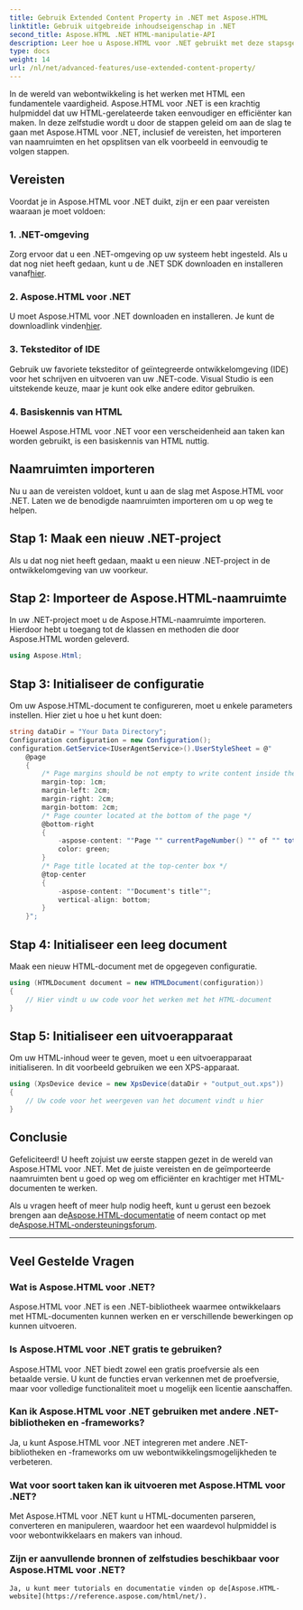 ```yaml
---
title: Gebruik Extended Content Property in .NET met Aspose.HTML
linktitle: Gebruik uitgebreide inhoudseigenschap in .NET
second_title: Aspose.HTML .NET HTML-manipulatie-API
description: Leer hoe u Aspose.HTML voor .NET gebruikt met deze stapsgewijze handleiding. Verbeter uw HTML-vaardigheden en stroomlijn uw webontwikkelingsprojecten.
type: docs
weight: 14
url: /nl/net/advanced-features/use-extended-content-property/
---
```


In de wereld van webontwikkeling is het werken met HTML een fundamentele vaardigheid. Aspose.HTML voor .NET is een krachtig hulpmiddel dat uw HTML-gerelateerde taken eenvoudiger en efficiënter kan maken. In deze zelfstudie wordt u door de stappen geleid om aan de slag te gaan met Aspose.HTML voor .NET, inclusief de vereisten, het importeren van naamruimten en het opsplitsen van elk voorbeeld in eenvoudig te volgen stappen.

## Vereisten

Voordat je in Aspose.HTML voor .NET duikt, zijn er een paar vereisten waaraan je moet voldoen:

### 1. .NET-omgeving

 Zorg ervoor dat u een .NET-omgeving op uw systeem hebt ingesteld. Als u dat nog niet heeft gedaan, kunt u de .NET SDK downloaden en installeren vanaf[hier](https://releases.aspose.com/html/net/).

### 2. Aspose.HTML voor .NET

 U moet Aspose.HTML voor .NET downloaden en installeren. Je kunt de downloadlink vinden[hier](https://releases.aspose.com/html/net/).

### 3. Teksteditor of IDE

Gebruik uw favoriete teksteditor of geïntegreerde ontwikkelomgeving (IDE) voor het schrijven en uitvoeren van uw .NET-code. Visual Studio is een uitstekende keuze, maar je kunt ook elke andere editor gebruiken.

### 4. Basiskennis van HTML

Hoewel Aspose.HTML voor .NET voor een verscheidenheid aan taken kan worden gebruikt, is een basiskennis van HTML nuttig.

## Naamruimten importeren

Nu u aan de vereisten voldoet, kunt u aan de slag met Aspose.HTML voor .NET. Laten we de benodigde naamruimten importeren om u op weg te helpen.

## Stap 1: Maak een nieuw .NET-project

Als u dat nog niet heeft gedaan, maakt u een nieuw .NET-project in de ontwikkelomgeving van uw voorkeur.

## Stap 2: Importeer de Aspose.HTML-naamruimte

In uw .NET-project moet u de Aspose.HTML-naamruimte importeren. Hierdoor hebt u toegang tot de klassen en methoden die door Aspose.HTML worden geleverd.

```csharp
using Aspose.Html;
```

## Stap 3: Initialiseer de configuratie

Om uw Aspose.HTML-document te configureren, moet u enkele parameters instellen. Hier ziet u hoe u het kunt doen:

```csharp
string dataDir = "Your Data Directory";
Configuration configuration = new Configuration();
configuration.GetService<IUserAgentService>().UserStyleSheet = @"
    @page 
    {
        /* Page margins should be not empty to write content inside the margin-boxes */
        margin-top: 1cm;
        margin-left: 2cm;
        margin-right: 2cm;
        margin-bottom: 2cm;
        /* Page counter located at the bottom of the page */
        @bottom-right
        {
            -aspose-content: ""Page "" currentPageNumber() "" of "" totalPagesNumber();
            color: green;
        }
        /* Page title located at the top-center box */
        @top-center
        {
            -aspose-content: ""Document's title"";
            vertical-align: bottom;
        }    
    }";
```

## Stap 4: Initialiseer een leeg document

Maak een nieuw HTML-document met de opgegeven configuratie.

```csharp
using (HTMLDocument document = new HTMLDocument(configuration))
{
    // Hier vindt u uw code voor het werken met het HTML-document
}
```

## Stap 5: Initialiseer een uitvoerapparaat

Om uw HTML-inhoud weer te geven, moet u een uitvoerapparaat initialiseren. In dit voorbeeld gebruiken we een XPS-apparaat.

```csharp
using (XpsDevice device = new XpsDevice(dataDir + "output_out.xps"))
{
    // Uw code voor het weergeven van het document vindt u hier
}
```

## Conclusie

Gefeliciteerd! U heeft zojuist uw eerste stappen gezet in de wereld van Aspose.HTML voor .NET. Met de juiste vereisten en de geïmporteerde naamruimten bent u goed op weg om efficiënter en krachtiger met HTML-documenten te werken.

 Als u vragen heeft of meer hulp nodig heeft, kunt u gerust een bezoek brengen aan de[Aspose.HTML-documentatie](https://reference.aspose.com/html/net/) of neem contact op met de[Aspose.HTML-ondersteuningsforum](https://forum.aspose.com/).

---

## Veel Gestelde Vragen

### Wat is Aspose.HTML voor .NET?
   Aspose.HTML voor .NET is een .NET-bibliotheek waarmee ontwikkelaars met HTML-documenten kunnen werken en er verschillende bewerkingen op kunnen uitvoeren.

### Is Aspose.HTML voor .NET gratis te gebruiken?
   Aspose.HTML voor .NET biedt zowel een gratis proefversie als een betaalde versie. U kunt de functies ervan verkennen met de proefversie, maar voor volledige functionaliteit moet u mogelijk een licentie aanschaffen.

### Kan ik Aspose.HTML voor .NET gebruiken met andere .NET-bibliotheken en -frameworks?
   Ja, u kunt Aspose.HTML voor .NET integreren met andere .NET-bibliotheken en -frameworks om uw webontwikkelingsmogelijkheden te verbeteren.

### Wat voor soort taken kan ik uitvoeren met Aspose.HTML voor .NET?
   Met Aspose.HTML voor .NET kunt u HTML-documenten parseren, converteren en manipuleren, waardoor het een waardevol hulpmiddel is voor webontwikkelaars en makers van inhoud.

### Zijn er aanvullende bronnen of zelfstudies beschikbaar voor Aspose.HTML voor .NET?
    Ja, u kunt meer tutorials en documentatie vinden op de[Aspose.HTML-website](https://reference.aspose.com/html/net/).

